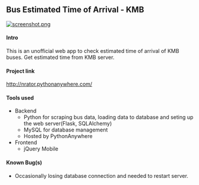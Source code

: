 ## Bus Estimated Time of Arrival - KMB

[![screenshot.png](https://s23.postimg.org/6cwd4lpij/screenshot.png)](https://postimg.org/image/bob9pbbl3/)

#### Intro
This is an unofficial web app to check estimated time of arrival of KMB buses. Get estimated time from KMB server.

#### Project link
http://nrator.pythonanywhere.com/

#### Tools used
* Backend
  * Python for scraping bus data, loading data to database and seting up the web server(Flask, SQLAlchemy)
  * MySQL for database management
  * Hosted by PythonAnywhere
* Frontend
  * jQuery Mobile

#### Known Bug(s)
* Occasionally losing database connection and needed to restart server.
